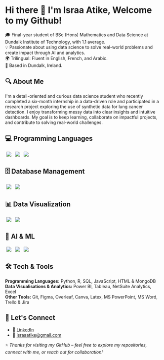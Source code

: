 
# Hi there 👋 I'm Israa Atike, Welcome to my Github!

🎓 Final-year student of BSc (Hons) Mathematics and Data Science at Dundalk Institute of Technology, with 1.1 average.  
💡 Passionate about using data science to solve real-world problems and create impact through AI and analytics.  
🌍 Trilingual: Fluent in English, French, and Arabic.  
📍 Based in Dundalk, Ireland.



## 🔍 About Me

I'm a detail-oriented and curious data science student who recently completed a six-month internship in a data-driven role and participated in a research project exploring the use of synthetic data for lung cancer detection. 
I enjoy transforming messy data into clear insights and intuitive dashboards. My goal is to keep learning, collaborate on impactful projects, and contribute to solving real-world challenges.

## 💻 Programming Languages  
<span style="display:inline-block;margin:4px;"><img src="https://img.shields.io/badge/Python-3776AB?style=for-the-badge&logo=python&logoColor=white"/></span>
<span style="display:inline-block;margin:4px;"><img src="https://img.shields.io/badge/JavaScript-F7DF1E?style=for-the-badge&logo=javascript&logoColor=black"/></span>
<span style="display:inline-block;margin:4px;"><img src="https://img.shields.io/badge/C++-00599C?style=for-the-badge&logo=c%2B%2B&logoColor=white"/></span>

## 🗄️ Database Management  
<span style="display:inline-block;margin:4px;"><img src="https://img.shields.io/badge/MySQL-4479A1?style=for-the-badge&logo=mysql&logoColor=white"/></span>
<span style="display:inline-block;margin:4px;"><img src="https://img.shields.io/badge/SQLite-003B57?style=for-the-badge&logo=sqlite&logoColor=white"/></span>

## 📊 Data Visualization  
<span style="display:inline-block;margin:4px;"><img src="https://img.shields.io/badge/Power%20BI-F2C811?style=for-the-badge&logo=powerbi&logoColor=black"/></span>
<span style="display:inline-block;margin:4px;"><img src="https://img.shields.io/badge/Tableau-E97627?style=for-the-badge&logo=tableau&logoColor=white"/></span>

## 🤖 AI & ML  
<span style="display:inline-block;margin:4px;"><img src="https://img.shields.io/badge/Scikit--Learn-F7931E?style=for-the-badge&logo=scikit-learn&logoColor=white"/></span>
<span style="display:inline-block;margin:4px;"><img src="https://img.shields.io/badge/TensorFlow-FF6F00?style=for-the-badge&logo=tensorflow&logoColor=white"/></span>
<span style="display:inline-block;margin:4px;"><img src="https://img.shields.io/badge/PyTorch-EE4C2C?style=for-the-badge&logo=pytorch&logoColor=white"/></span>


## 🛠️ Tech & Tools

**Programming Languages:** Python, R, SQL, JavaScript, HTML & MongoDB  
**Data Visualisations & Analytics:** Power BI, Tableau, NetSuite Analytics, Excel  
**Other Tools:** Git, Figma, Overleaf, Canva, Latex, MS PowerPoint, MS Word, Trello & Jira  

## 📣 Let's Connect

- 💼 [LinkedIn](https://www.linkedin.com/in/israa-atike-/)
- 📧 israaatike@gmail.com



⭐ *Thanks for visiting my GitHub – feel free to explore my repositories, connect with me, or reach out for collaboration!*
